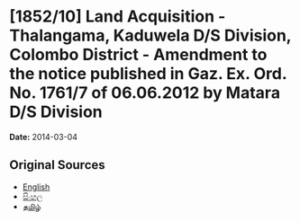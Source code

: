 # [1852/10] Land Acquisition - Thalangama, Kaduwela D/S Division, Colombo District - Amendment to the notice published in Gaz. Ex. Ord. No. 1761/7 of 06.06.2012 by Matara D/S Division

**Date:** 2014-03-04

## Original Sources

- [English](https://documents.gov.lk/view/extra-gazettes/2014/3/1852-10_E.pdf)
- [සිංහල](https://documents.gov.lk/view/extra-gazettes/2014/3/1852-10_S.pdf)
- [தமிழ்](https://documents.gov.lk/view/extra-gazettes/2014/3/1852-10_T.pdf)
